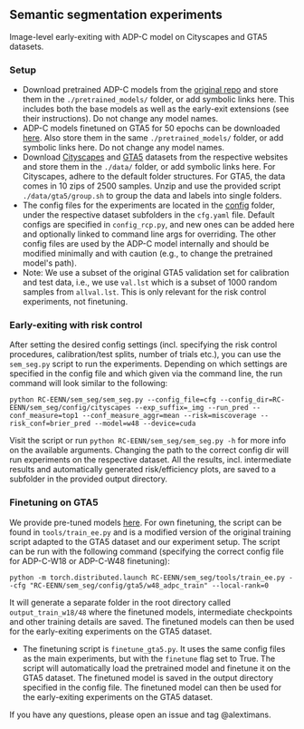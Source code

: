 ## Semantic segmentation experiments
Image-level early-exiting with ADP-C model on Cityscapes and GTA5 datasets.

### Setup
- Download pretrained ADP-C models from the [original repo](https://github.com/liuzhuang13/anytime) and store them in the `./pretrained_models/` folder, or add symbolic links here. This includes both the base models as well as the early-exit extensions (see their instructions). Do not change any model names. 
- ADP-C models finetuned on GTA5 for 50 epochs can be downloaded [here](https://drive.google.com/drive/folders/1KKxYbpXGHhkAb7Zn1xC02fG-ZMIHTpsX?usp=sharing). Also store them in the same `./pretrained_models/` folder, or add symbolic links here. Do not change any model names. 
- Download [Cityscapes](https://www.cityscapes-dataset.com/) and [GTA5](https://download.visinf.tu-darmstadt.de/data/from_games/) datasets from the respective websites and store them in the `./data/` folder, or add symbolic links here. For Cityscapes, adhere to the default folder structures. For GTA5, the data comes in 10 zips of 2500 samples. Unzip and use the provided script `./data/gta5/group.sh` to group the data and labels into single folders.
- The config files for the experiments are located in the [config](config) folder, under the respective dataset subfolders in the `cfg.yaml` file.  Default configs are specified in `config_rcp.py`, and new ones can be added here and optionally linked to command line args for overriding. The other config files are used by the ADP-C model internally and should be modified minimally and with caution (e.g., to change the pretrained model's path).
- Note: We use a subset of the original GTA5 validation set for calibration and test data, i.e., we use `val.lst` which is a subset of 1000 random samples from `allval.lst`. This is only relevant for the risk control experiments, not finetuning.

### Early-exiting with risk control
After setting the desired config settings (incl. specifying the risk control procedures, calibration/test splits, number of trials etc.), you can use the `sem_seg.py` script to run the experiments.  Depending on which settings are specified in the config file and which given via the command line, the run command will look similar to the following:

    python RC-EENN/sem_seg/sem_seg.py --config_file=cfg --config_dir=RC-EENN/sem_seg/config/cityscapes --exp_suffix=_img --run_pred --conf_measure=top1 --conf_measure_aggr=mean --risk=miscoverage --risk_conf=brier_pred --model=w48 --device=cuda

Visit the script or run `python RC-EENN/sem_seg/sem_seg.py -h` for more info on the available arguments.  Changing the path to the correct config dir will run experiments on the respective dataset.  All the results, incl. intermediate results and automatically generated risk/efficiency plots, are saved to a subfolder in the provided output directory. 

### Finetuning on GTA5
We provide pre-tuned models [here](https://drive.google.com/drive/folders/1KKxYbpXGHhkAb7Zn1xC02fG-ZMIHTpsX?usp=sharing). For own finetuning, the script can be found in `tools/train_ee.py` and is a modified version of the original training script adapted to the GTA5 dataset and our experiment setup. The script can be run with the following command (specifying the correct config file for ADP-C-W18 or ADP-C-W48 finetuning):

    python -m torch.distributed.launch RC-EENN/sem_seg/tools/train_ee.py --cfg "RC-EENN/sem_seg/config/gta5/w48_adpc_train" --local-rank=0

It will generate a separate folder in the root directory called `output_train_w18/48` where the finetuned models, intermediate checkpoints and other training details are saved. The finetuned models can then be used for the early-exiting experiments on the GTA5 dataset.

- The finetuning script is `finetune_gta5.py`.  It uses the same config files as the main experiments, but with the `finetune` flag set to True.  The script will automatically load the pretrained model and finetune it on the GTA5 dataset.  The finetuned model is saved in the output directory specified in the config file.  The finetuned model can then be used for the early-exiting experiments on the GTA5 dataset.

If you have any questions, please open an issue and tag @alextimans.